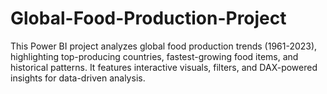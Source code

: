# Global-Food-Production-Project
This Power BI project analyzes global food production trends (1961-2023), highlighting top-producing countries, fastest-growing food items, and historical patterns. It features interactive visuals, filters, and DAX-powered insights for data-driven analysis.
